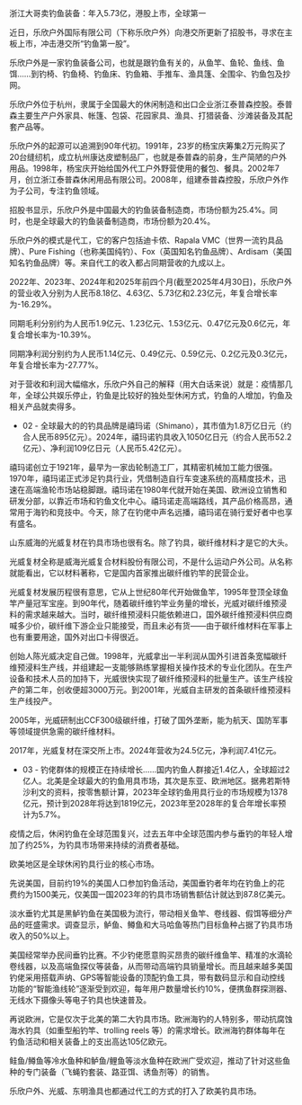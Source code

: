 浙江大哥卖钓鱼装备：年入5.73亿，港股上市，全球第一

近日，乐欣户外国际有限公司（下称乐欣户外）向港交所更新了招股书，寻求在主板上市，冲击港交所“钓鱼第一股”。

乐欣户外是一家钓鱼装备公司，也就是跟钓鱼有关的，从鱼竿、鱼轮、鱼线、鱼饵……到钓椅、钓鱼椅、钓鱼床、钓鱼箱、手推车、渔具篷、全围伞、钓鱼包及抄网。

乐欣户外位于杭州，隶属于全国最大的休闲制造和出口企业浙江泰普森控股。泰普森主要生产户外家具、帐篷、包袋、花园家具、渔具、打猎装备、沙滩装备及其配套产品等。

乐欣户外的起源可以追溯到90年代初。1991年，23岁的杨宝庆筹集2万元购买了20台缝纫机，成立杭州康达皮塑制品厂，也就是泰普森的前身，生产简陋的户外用品。1998年，杨宝庆开始给国外代工户外野营使用的餐包、餐具。2002年7月，创立浙江泰普森休闲用品有限公司。2008年，组建泰普森控股，乐欣户外作为子公司，专注钓鱼领域。

招股书显示，乐欣户外是中国最大的钓鱼装备制造商，市场份额为25.4%。同时，也是全球最大的钓鱼装备制造商，市场份额为20.4%。

乐欣户外的模式是代工，它的客户包括迪卡侬、Rapala VMC（世界一流钓具品牌）、Pure Fishing（也称美国纯钓）、Fox（英国知名钓鱼品牌）、Ardisam（美国知名钓鱼品牌）等。来自代工的收入都占同期营收的九成以上。

2022年、2023年、2024年和2025年前四个月(截至2025年4月30日)，乐欣户外的营业收入分别为人民币8.18亿、4.63亿、5.73亿和2.23亿元，年复合增长率为-16.29%。

同期毛利分别约为人民币1.9亿元、1.23亿元、1.53亿元、0.47亿元及0.6亿元，年复合增长率为-10.39%。

同期净利润分别约为人民币1.14亿元、0.49亿元、0.59亿元、0.2亿元及0.3亿元，年复合增长率为-27.77%。

对于营收和利润大幅缩水，乐欣户外自己的解释（用大白话来说）就是：疫情那几年，全球公共娱乐停止，钓鱼是比较好的独处型休闲方式，钓鱼的人增加，钓鱼及相关产品就卖得多。

- 02 -
全球最大的的钓具品牌是禧玛诺（Shimano），其市值为1.8万亿日元（约合人民币895亿元）。2024年，禧玛诺钓具收入1050亿日元（约合人民币52.2亿元）、净利润109亿日元（人民币5.42亿元）。

禧玛诺创立于1921年，最早为一家齿轮制造工厂，其精密机械加工能力很强。1970年，禧玛诺正式涉足钓具行业，凭借制造自行车变速系统的高精度技术，迅速在高端渔轮市场站稳脚跟。禧玛诺在1980年代就开始在美国、欧洲设立销售和研发分部，以靠近市场和钓鱼文化中心。禧玛诺走高端路线，其产品价格高昂，通常用于海钓和竞技中。今天，除了在钓佬中声名远播，禧玛诺在骑行爱好者中也享有盛名。

山东威海的光威复材在钓具市场也很有名。除了钓具，碳纤维材料才是它的大头。

光威复材全称是威海光威复合材料股份有限公司，不是什么运动户外公司。从名称就能看出，它以材料著称，它是国内首家推出碳纤维钓竿的民营企业。

光威复材发展历程很有意思，它从上世纪80年代开始做鱼竿，1995年登顶全球鱼竿产量冠军宝座。到90年代，随着碳纤维钓竿业务量的增长，光威对碳纤维预浸料的需求越来越大。当时，碳纤维预浸料只能依赖进口，国外碳纤维预浸料供应商喊多少价，碳纤维下游企业只能接受，而且未必有货——由于碳纤维材料在军事上也有重要用途，国外对出口卡得很近。

创始人陈光威决定自己做。1998年，光威拿出一半利润从国外引进首条宽幅碳纤维预浸料生产线，并组建起一支能够熟练掌握相关操作技术的专业化团队。在生产设备和技术人员的加持下，光威很快实现了碳纤维预浸料的批量生产。该生产线投产的第二年，创收便超3000万元。到2001年，光威自主研发的首条碳纤维预浸料生产线投产。

2005年，光威研制出CCF300级碳纤维，打破了国外垄断，能为航天、国防军事等领域提供急需的碳纤维材料。

2017年，光威复材在深交所上市。2024年营收为24.5亿元，净利润7.41亿元。

- 03 -
钓佬群体的规模正在持续增长……国内钓鱼人群接近1.4亿人，全球超过2亿人。北美是全球最大的钓鱼用具市场，其次是东亚、欧洲地区。据弗若斯特沙利文的资料，按零售额计算，2023年全球钓鱼用具行业的市场规模为1378亿元，预计到2028年将达到1819亿元，2023年至2028年的复合年增长率预计为5.7%。

疫情之后，休闲钓鱼在全球范围复兴，过去五年中全球范围内参与垂钓的年轻人增加了约25%，为钓具市场带来持续的消费者基础。

欧美地区是全球休闲钓具行业的核心市场。

先说美国，目前约19%的美国人口参加钓鱼活动，美国垂钓者年均在钓鱼上的花费约为1500美元，仅美国一国2023年的钓具市场销售额估计就达到87.8亿美元。

淡水垂钓尤其是黑鲈钓鱼在美国极为流行，带动相关鱼竿、卷线器、假饵等细分产品的旺盛需求。调查显示，鲈鱼、鳟鱼和大马哈鱼等热门目标鱼种占据了钓具市场收入的50%以上。

美国经常举办民间垂钓比赛。不少钓佬愿意购买昂贵的碳纤维鱼竿、精准的水滴轮卷线器，以及高端鱼探仪等装备，从而带动高端钓具销量增长。而且越来越多美国钓佬采用搭载声纳、GPS等智能设备的顶配钓鱼工具，带有数码显示和自动控线功能的“智能渔线轮”逐渐受到欢迎，每年用户数量增长约10%，便携鱼群探测器、无线水下摄像头等电子钓具也快速普及。

再说欧洲，它是仅次于北美的第二大钓具市场。欧洲海钓的人特别多，带动抗腐蚀海水钓具（如重型船钓竿、trolling reels 等）的需求增长。欧洲海钓群体每年在钓鱼活动和相关装备上的支出高达105亿欧元。

鲑鱼/鳟鱼等冷水鱼种和鲈鱼/鲤鱼等淡水鱼种在欧洲广受欢迎，推动了针对这些鱼种的专门装备（飞蝇钓套装、路亚饵、诱鱼剂等）的销售。

乐欣户外、光威、东明渔具也都通过代工的方式的打入了欧美钓具市场。


